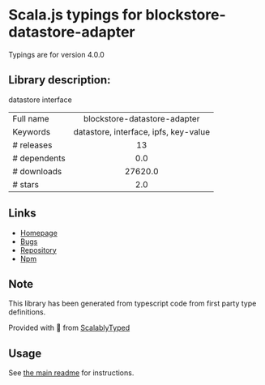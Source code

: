 
# Scala.js typings for blockstore-datastore-adapter

Typings are for version 4.0.0

## Library description:
datastore interface

|                    |                 |
| ------------------ | :-------------: |
| Full name          | blockstore-datastore-adapter |
| Keywords           | datastore, interface, ipfs, key-value |
| # releases         | 13 |
| # dependents       | 0.0 |
| # downloads        | 27620.0 |
| # stars            | 2.0 |

## Links
- [Homepage](https://github.com/ipfs/js-blockstore-datastore-adapter#readme)
- [Bugs](https://github.com/ipfs/js-blockstore-datastore-adapter/issues)
- [Repository](https://github.com/ipfs/js-blockstore-datastore-adapter)
- [Npm](https://www.npmjs.com/package/blockstore-datastore-adapter)
    


## Note
This library has been generated from typescript code from first party type definitions.

Provided with :purple_heart: from [ScalablyTyped](https://github.com/oyvindberg/ScalablyTyped)

## Usage
See [the main readme](../../readme.md) for instructions.


